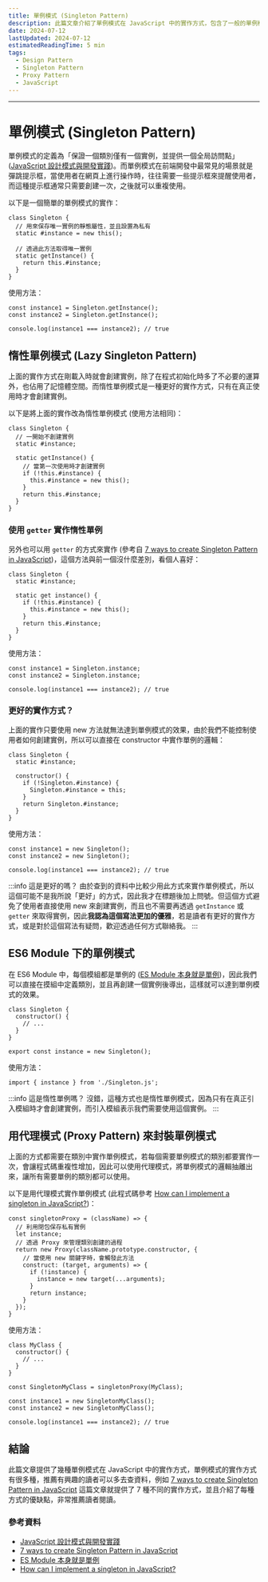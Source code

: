 ```yaml
---
title: 單例模式 (Singleton Pattern)
description: 此篇文章介紹了單例模式在 JavaScript 中的實作方式，包含了一般的單例模式、惰性單例模式、ES6 Module 單例模式、用代理模式 (Proxy Pattern) 封裝單例模式等。
date: 2024-07-12
lastUpdated: 2024-07-12
estimatedReadingTime: 5 min
tags:
  - Design Pattern
  - Singleton Pattern
  - Proxy Pattern
  - JavaScript
---
```


<p hidden>
此篇文章介紹了單例模式在 JavaScript 中的實作方式，包含了一般的單例模式、惰性單例模式、ES6 Module 單例模式、用代理模式 (Proxy Pattern) 封裝單例模式等。
</p>

---

# 單例模式 (Singleton Pattern)

單例模式的定義為「保證一個類別僅有一個實例，並提供一個全局訪問點」([JavaScript 設計模式與開發實踐](https://www.tenlong.com.tw/products/9787115388889?list_name=srh))。而單例模式在前端開發中最常見的場景就是彈跳提示框，當使用者在網頁上進行操作時，往往需要一些提示框來提醒使用者，而這種提示框通常只需要創建一次，之後就可以重複使用。

以下是一個簡單的單例模式的實作：

```js:line-numbers
class Singleton {
  // 用來保存唯一實例的靜態屬性，並且設置為私有
  static #instance = new this();

  // 透過此方法取得唯一實例
  static getInstance() {
    return this.#instance;
  }
}
```

使用方法：

```js:line-numbers
const instance1 = Singleton.getInstance();
const instance2 = Singleton.getInstance();

console.log(instance1 === instance2); // true
```

## 惰性單例模式 (Lazy Singleton Pattern)

上面的實作方式在剛載入時就會創建實例，除了在程式初始化時多了不必要的運算外，也佔用了記憶體空間。而惰性單例模式是一種更好的實作方式，只有在真正使用時才會創建實例。

以下是將上面的實作改為惰性單例模式 (使用方法相同)：

```js:line-numbers
class Singleton {
  // 一開始不創建實例
  static #instance;

  static getInstance() {
    // 當第一次使用時才創建實例
    if (!this.#instance) {
      this.#instance = new this();
    }
    return this.#instance;
  }
}
```

### 使用 `getter` 實作惰性單例

另外也可以用 `getter` 的方式來實作 (參考自 [7 ways to create Singleton Pattern in JavaScript](https://itnext.io/7-ways-to-create-singleton-in-javascript-db95a75fbb76))，這個方法與前一個沒什麼差別，看個人喜好：

```js:line-numbers
class Singleton {
  static #instance;

  static get instance() {
    if (!this.#instance) {
      this.#instance = new this();
    }
    return this.#instance;
  }
}
```

使用方法：

```js:line-numbers
const instance1 = Singleton.instance;
const instance2 = Singleton.instance;

console.log(instance1 === instance2); // true
```

### 更好的實作方式？

上面的實作只要使用 new 方法就無法達到單例模式的效果，由於我們不能控制使用者如何創建實例，所以可以直接在 constructor 中實作單例的邏輯：

```js:line-numbers
class Singleton {
  static #instance;

  constructor() {
    if (!Singleton.#instance) {
      Singleton.#instance = this;
    }
    return Singleton.#instance;
  }
}
```

使用方法：

```js:line-numbers
const instance1 = new Singleton();
const instance2 = new Singleton();

console.log(instance1 === instance2); // true
```

:::info 這是更好的嗎？
由於查到的資料中比較少用此方式來實作單例模式，所以這個可能不是我所說「更好」的方式，因此我才在標題後加上問號。但這個方式避免了使用者直接使用 new 來創建實例，而且也不需要再透過 `getInstance` 或 `getter` 來取得實例，因此**我認為這個寫法更加的優雅**，若是讀者有更好的實作方式，或是對於這個寫法有疑問，歡迎透過任何方式聯絡我。
:::

## ES6 Module 下的單例模式

在 ES6 Module 中，每個模組都是單例的 ([ES Module 本身就是單例](https://pjchender.dev/pattern/design-pattern-singleton/#es-module-%E6%9C%AC%E8%BA%AB%E5%B0%B1%E6%98%AF%E5%96%AE%E4%BE%8B))，因此我們可以直接在摸組中定義類別，並且再創建一個實例後導出，這樣就可以達到單例模式的效果。

```js:line-numbers
class Singleton {
  constructor() {
    // ...
  }
}

export const instance = new Singleton();
```

使用方法：

```js:line-numbers
import { instance } from './Singleton.js';
```

:::info 這是惰性單例嗎？
沒錯，這種方式也是惰性單例模式，因為只有在真正引入模組時才會創建實例，而引入模組表示我們需要使用這個實例。
:::

## 用代理模式 (Proxy Pattern) 來封裝單例模式

上面的方式都需要在類別中實作單例模式，若每個需要單例模式的類別都要實作一次，會讓程式碼重複性增加，因此可以使用代理模式，將單例模式的邏輯抽離出來，讓所有需要單例的類別都可以使用。

以下是用代理模式實作單例模式 (此程式碼參考 [How can I implement a singleton in JavaScript?](https://www.30secondsofcode.org/js/s/singleton-proxy/))：

```js:line-numbers
const singletonProxy = (className) => {
  // 利用閉包保存私有實例
  let instance;
  // 透過 Proxy 來管理類別創建的過程
  return new Proxy(className.prototype.constructor, {
    // 當使用 new 關鍵字時，會觸發此方法
    construct: (target, arguments) => {
      if (!instance) {
        instance = new target(...arguments);
      }
      return instance;
    }
  });
}
```

使用方法：

```js:line-numbers
class MyClass {
  constructor() {
    // ...
  }
}

const SingletonMyClass = singletonProxy(MyClass);

const instance1 = new SingletonMyClass();
const instance2 = new SingletonMyClass();

console.log(instance1 === instance2); // true
```

## 結論

此篇文章提供了幾種單例模式在 JavaScript 中的實作方式，單例模式的實作方式有很多種，推薦有興趣的讀者可以多去查資料，例如 [7 ways to create Singleton Pattern in JavaScript](https://itnext.io/7-ways-to-create-singleton-in-javascript-db95a75fbb76) 這篇文章就提供了 7 種不同的實作方式，並且介紹了每種方式的優缺點，非常推薦讀者閱讀。

### 參考資料

- [JavaScript 設計模式與開發實踐](https://www.tenlong.com.tw/products/9787115388889?list_name=srh)
- [7 ways to create Singleton Pattern in JavaScript](https://itnext.io/7-ways-to-create-singleton-in-javascript-db95a75fbb76)
- [ES Module 本身就是單例](https://pjchender.dev/pattern/design-pattern-singleton/#es-module-%E6%9C%AC%E8%BA%AB%E5%B0%B1%E6%98%AF%E5%96%AE%E4%BE%8B)
- [How can I implement a singleton in JavaScript?](https://www.30secondsofcode.org/js/s/singleton-proxy/)